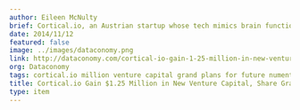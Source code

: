 ```yaml
---
author: Eileen McNulty
brief: Cortical.io, an Austrian startup whose tech mimics brain function to process language more accurately and natively, have just announced an impressive new funding round. Reventon (NL) is a venture capital firm responsible
date: 2014/11/12
featured: false
image: ../images/dataconomy.png
link: http://dataconomy.com/cortical-io-gain-1-25-million-in-new-venture-capital-share-grand-plans-for-the-future/
org: Dataconomy
tags: cortical.io million venture capital grand plans for future numenta semantic machine intelligence
title: Cortical.io Gain $1.25 Million in New Venture Capital, Share Grand Plans for The Future
type: item
---
```


